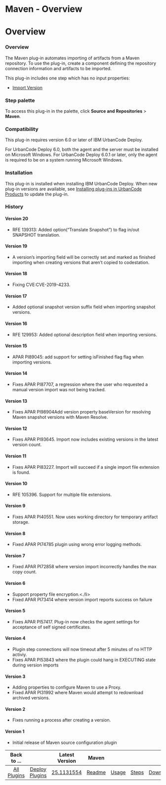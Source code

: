 
Maven - Overview
================

# Overview



### Overview




 


The Maven plug-in automates importing of artifacts from a Maven repository. To use the plug-in, create a component defining the repository connection information and artifacts to be imported. 


This plug-in includes one step which has no input properties:


* [Import Version](#import_version)



### Step palette


To access this plug-in in the palette, click **Source and Repositories** > **Maven**.


### Compatibility


This plug-in requires version 6.0 or later of IBM UrbanCode Deploy.


For UrbanCode Deploy 6.0, both the agent and the server must be installed on Microsoft Windows. For UrbanCode Deploy 6.0.1 or later, only the agent is required to be on a system running Microsoft Windows.


### Installation


This plug-in is installed when installing IBM UrbanCode Deploy. When new plug-in versions are available, see [Installing plug-ins in UrbanCode Products](https://www.urbancode.com/resource/installing-plug-ins-in-urbancode-products/ "Installing plug-ins in UrbanCode Deploy") to update the plug-in.


### History


#### Version 20


* RFE 139313: Added option(“Translate Snapshot”) to flag in/out SNAPSHOT translation.


#### Version 19


* A version’s importing field will be correctly set and marked as finished importing when creating versions that aren’t copied to codestation.


#### Version 18


* Fixing CVE:CVE-2019-4233.


#### Version 17


* Added optional snapshot version suffix field when importing snapshot versions.


#### Version 16


* RFE 129953: Added optional description field when importing versions.


#### Version 15


* APAR PI89045: add support for setting isFinished flag flag when importing versions.


#### Version 14


* Fixes APAR PI87707, a regression where the user who requested a manual version import was not being tracked.


#### Version 13


* Fixes APAR PI98904Add version property baseVersion for resolving Maven snapshot versions with Maven Resolve.


#### Version 12


* Fixes APAR PI93645. Import now includes existing versions in the latest version count.


#### Version 11


* Fixes APAR PI83227. Import will succeed if a single import file extension is found.


#### Version 10


* RFE 105396. Support for multiple file extensions.


#### Version 9


* Fixes APAR PI40551. Now uses working directory for temporary artifact storage.


#### Version 8


* Fixed APAR PI74785 plugin using wrong error logging methods.


#### Version 7


* Fixed APAR PI72858 where version import incorrectly handles the max copy count.


#### Version 6


* Support property file encryption.<./li>
* Fixed APAR PI73414 where version import reports success on failure


#### Version 5


* Fixes APAR PI57417. Plug-in now checks the agent settings for acceptance of self signed certificates.


#### Version 4


* Plugin step connections will now timeout after 5 minutes of no HTTP activiy.
* Fixes APAR PI53843 where the plugin could hang in EXECUTING state during version imports


#### Version 3


* Adding properties to configure Maven to use a Proxy.
* Fixed APAR PI31992 where Maven would attempt to redownload archived versions.


#### Version 2


* Fixes running a process after creating a version.


#### Version 1


* Initial release of Maven source configuration plugin


|Back to ...||Latest Version|Maven ||||
| :---: | :---: | :---: | :---: | :---: | :---: | :---: |
|[All Plugins](../../index.md)|[Deploy Plugins](../README.md)|[25.1131554]()|[Readme](README.md)|[Usage](usage.md)|[Steps](steps.md)|[Downloads](downloads.md)|
